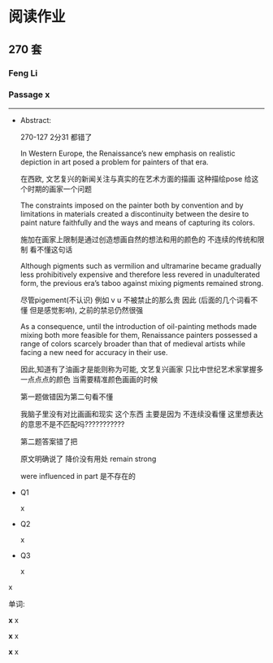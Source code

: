 # 阅读作业

## 270 套

### Feng Li

### Passage x

-----------------------



- Abstract:

  270-127 2分31 都错了

  In Western Europe, the Renaissance’s new emphasis on realistic depiction in art posed a problem for painters of that era. 

  在西欧, 文艺复兴的新闻关注与真实的在艺术方面的描画 这种描绘pose 给这个时期的画家一个问题

  The constraints imposed on the painter both by convention and by limitations in materials created a discontinuity between the desire to paint nature faithfully and the ways and means of capturing its colors. 

  施加在画家上限制是通过创造想画自然的想法和用的颜色的 不连续的传统和限制  看不懂这句话

  Although pigments such as vermilion and ultramarine became gradually less prohibitively expensive and therefore less revered in unadulterated form, the previous era’s taboo against mixing pigments remained strong. 

  尽管pigement(不认识) 例如 v u 不被禁止的那么贵 因此 (后面的几个词看不懂 但是感觉影响), 之前的禁忌仍然很强 

  As a consequence, until the introduction of oil-painting methods made mixing both more feasible for them, Renaissance painters possessed a range of colors scarcely broader than that of medieval artists while facing a new need for accuracy in their use.

  因此,知道有了油画才是能则称为可能, 文艺复兴画家 只比中世纪艺术家掌握多一点点点的颜色 当需要精准颜色画画的时候

  

  

  第一题做错因为第二句看不懂  

  我脑子里没有对比画画和现实 这个东西 主要是因为 不连续没看懂   这里想表达的意思不是不匹配吗???????????

  第二题答案错了把  

  原文明确说了 降价没有用处  remain strong 

  were influenced in part  是不存在的

   

- Q1

  x

- Q2

  x

- Q3

  x

x

单词:

**x** x

**x** x

**x** x